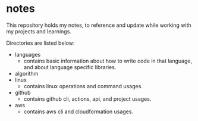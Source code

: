 # notes
This repository holds my notes, to reference and update while working with my projects and learnings.

Directories are listed below:
- languages
  - contains basic information about how to write code in that language, and about language specific libraries.
- algorithm
- linux
  - contains linux operations and command usages.
- github
  - contains github cli, actions, api, and project usages.
- aws
  - contains aws cli and cloudformation usages.
